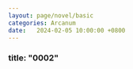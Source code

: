 ```yaml
---
layout: page/novel/basic
categories: Arcanum
date:   2024-02-05 10:00:00 +0800
---
```


### title: "0002"
